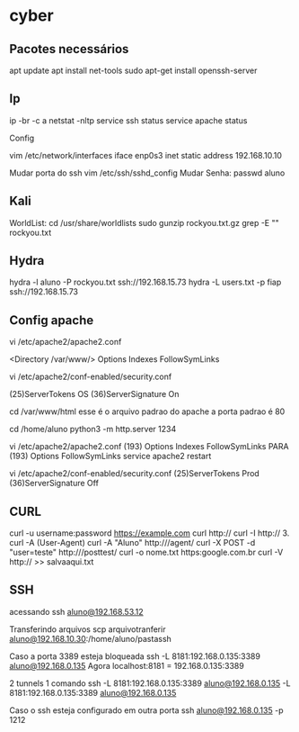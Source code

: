 # cyber

## Pacotes necessários
apt update
apt install net-tools
sudo apt-get install openssh-server

## Ip
ip -br -c a
netstat -nltp
service ssh status
service apache status

Config

vim /etc/network/interfaces
iface enp0s3 inet static
address 192.168.10.10

Mudar porta do ssh
vim /etc/ssh/sshd_config
Mudar Senha:
passwd aluno


## Kali
WorldList:
cd /usr/share/worldlists
sudo gunzip rockyou.txt.gz
grep -E "" rockyou.txt

## Hydra
hydra -l aluno -P rockyou.txt ssh://192.168.15.73
hydra -L users.txt -p fiap ssh://192.168.15.73

## Config apache
vi /etc/apache2/apache2.conf

<Directory /var/www/>
  Options Indexes FollowSymLinks

vi /etc/apache2/conf-enabled/security.conf

(25)ServerTokens OS
(36)ServerSignature On

cd /var/www/html
esse é o arquivo padrao do apache
a porta padrao é 80

cd /home/aluno
python3 -m http.server 1234

vi /etc/apache2/apache2.conf
(193)  Options Indexes FollowSymLinks 
PARA
(193)  Options FollowSymLinks
service apache2 restart

vi /etc/apache2/conf-enabled/security.conf
(25)ServerTokens Prod
(36)ServerSignature Off

## CURL 
curl -u username:password https://example.com
curl http://<ip-da-vm>
curl -I http://<ip-da-vm>
3. curl -A (User-Agent)
curl -A "Aluno" http://<ip-da-vm>/agent/
curl -X POST -d "user=teste" http://<ip-da-vm>/posttest/
curl -o nome.txt https:google.com.br
curl -V http://<ip-da-vm> >> salvaaqui.txt

## SSH
acessando
ssh aluno@192.168.53.12

Transferindo arquivos
scp arquivotranferir aluno@192.168.10.30:/home/aluno/pastassh

Caso a porta 3389 esteja bloqueada
ssh -L 8181:192.168.0.135:3389 aluno@192.168.0.135
Agora localhost:8181 = 192.168.0.135:3389

2 tunnels 1 comando
ssh -L 8181:192.168.0.135:3389 aluno@192.168.0.135 -L 8181:192.168.0.135:3389 aluno@192.168.0.135

Caso o ssh esteja configurado em outra porta
ssh aluno@192.168.0.135 -p 1212
